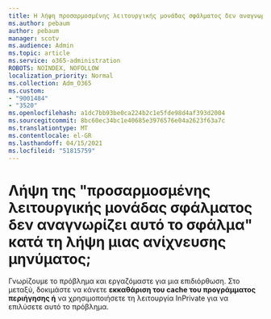 ```yaml
---
title: Η λήψη προσαρμοσμένης λειτουργικής μονάδας σφάλματος δεν αναγνωρίζει αυτό το σφάλμα κατά τη λήψη μιας ανίχνευσης μηνύματος;
ms.author: pebaum
author: pebaum
manager: scotv
ms.audience: Admin
ms.topic: article
ms.service: o365-administration
ROBOTS: NOINDEX, NOFOLLOW
localization_priority: Normal
ms.collection: Adm_O365
ms.custom:
- "9001484"
- "3520"
ms.openlocfilehash: a1dc7bb93be0ca224b2c1e5fde98d4af393d2004
ms.sourcegitcommit: 8bc60ec34bc1e40685e3976576e04a2623f63a7c
ms.translationtype: MT
ms.contentlocale: el-GR
ms.lasthandoff: 04/15/2021
ms.locfileid: "51815759"
---
```

# <a name="getting-custom-error-module-does-not-recognize-this-error-when-downloading-a-message-trace"></a>Λήψη της "προσαρμοσμένης λειτουργικής μονάδας σφάλματος δεν αναγνωρίζει αυτό το σφάλμα" κατά τη λήψη μιας ανίχνευσης μηνύματος;

Γνωρίζουμε το πρόβλημα και εργαζόμαστε για μια επιδιόρθωση.  Στο μεταξύ, δοκιμάστε να κάνετε **εκκαθάριση του cache του προγράμματος περιήγησης ή** να χρησιμοποιήσετε τη λειτουργία InPrivate για να επιλύσετε αυτό το πρόβλημα.